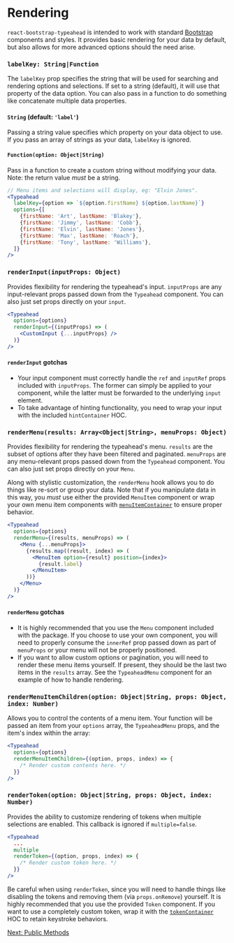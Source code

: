 # Rendering
`react-bootstrap-typeahead` is intended to work with standard [Bootstrap](http://getbootstrap.com/) components and styles. It provides basic rendering for your data by default, but also allows for more advanced options should the need arise.

### `labelKey: String|Function`

The `labelKey` prop specifies the string that will be used for searching and rendering options and selections. If set to a string (default), it will use that property of the data option. You can also pass in a function to do something like concatenate multiple data properties.

#### `String` (default: `'label'`)
Passing a string value specifies which property on your data object to use. If you pass an array of strings as your data, `labelKey` is ignored.

#### `Function(option: Object|String)`
Pass in a function to create a custom string without modifying your data. Note: the return value *must* be a string.

```jsx
// Menu items and selections will display, eg: "Elvin Jones".
<Typeahead
  labelKey={option => `${option.firstName} ${option.lastName}`}
  options={[
    {firstName: 'Art', lastName: 'Blakey'},
    {firstName: 'Jimmy', lastName: 'Cobb'},
    {firstName: 'Elvin', lastName: 'Jones'},
    {firstName: 'Max', lastName: 'Roach'},
    {firstName: 'Tony', lastName: 'Williams'},
  ]}
/>
```

### `renderInput(inputProps: Object)`
Provides flexibility for rendering the typeahead's input. `inputProps` are any input-relevant props passed down from the `Typeahead` component. You can also just set props directly on your `input`.

```jsx
<Typeahead
  options={options}
  renderInput={(inputProps) => (
    <CustomInput {...inputProps} />
  )}
/>
```

#### `renderInput` gotchas
- Your input component must correctly handle the `ref` and `inputRef` props included with `inputProps`. The former can simply be applied to your component, while the latter must be forwarded to the underlying `input` element.
- To take advantage of hinting functionality, you need to wrap your input with the included `hintContainer` HOC.

### `renderMenu(results: Array<Object|String>, menuProps: Object)`
Provides flexibility for rendering the typeahead's menu. `results` are the subset of options after they have been filtered and paginated. `menuProps` are any menu-relevant props passed down from the `Typeahead` component. You can also just set props directly on your `Menu`.

Along with stylistic customization, the `renderMenu` hook allows you to do things like re-sort or group your data. Note that if you manipulate data in this way, you *must* use either the provided `MenuItem` component or wrap your own menu item components with [`menuItemContainer`](API.md#menuitemcontainer) to ensure proper behavior.

```jsx
<Typeahead
  options={options}
  renderMenu={(results, menuProps) => (
    <Menu {...menuProps}>
      {results.map((result, index) => (
        <MenuItem option={result} position={index}>
          {result.label}
        </MenuItem>
      ))}
    </Menu>
  )}
/>
```

#### `renderMenu` gotchas
- It is highly recommended that you use the `Menu` component included with the package. If you choose to use your own component, you will need to properly consume the `innerRef` prop passed down as part of `menuProps` or your menu will not be properly positioned.
- If you want to allow custom options or pagination, you will need to render these menu items yourself. If present, they should be the last two items in the `results` array. See the `TypeaheadMenu` component for an example of how to handle rendering.

### `renderMenuItemChildren(option: Object|String, props: Object, index: Number)`
Allows you to control the contents of a menu item. Your function will be passed an item from your `options` array, the `TypeaheadMenu` props, and the item's index within the array:

```jsx
<Typeahead
  options={options}
  renderMenuItemChildren={(option, props, index) => {
    /* Render custom contents here. */
  }}
/>
```

### `renderToken(option: Object|String, props: Object, index: Number)`
Provides the ability to customize rendering of tokens when multiple selections are enabled. This callback is ignored if `multiple=false`.

```jsx
<Typeahead
  ...
  multiple
  renderToken={(option, props, index) => {
    /* Render custom token here. */
  }}
/>
```

Be careful when using `renderToken`, since you will need to handle things like disabling the tokens and removing them (via `props.onRemove`) yourself. It is highly recommended that you use the provided `Token` component. If you want to use a completely custom token, wrap it with the [`tokenContainer`](API.md#tokencontainer) HOC to retain keystroke behaviors.

[Next: Public Methods](Methods.md)
